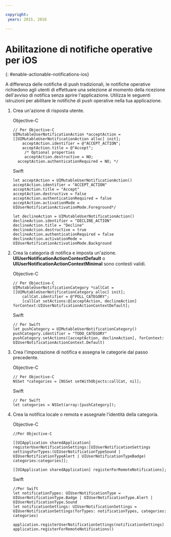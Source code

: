 ```yaml
---

copyright:
 years: 2015, 2016

---
```


# Abilitazione di notifiche operative per iOS
{: #enable-actionable-notifications-ios}

A differenza delle notifiche di push tradizionali, le notifiche operative richiedono agli utenti di effettuare una selezione al momento della ricezione dell'avviso di notifica senza aprire l'applicazione. Utilizza le seguenti istruzioni per abilitare le notifiche di push operative nella tua applicazione.

1. Crea un'azione di risposta utente.

	Objective-C

	```
	// Per Objective-C
	UIMutableUserNotificationAction *acceptAction = [[UIMutableUserNotificationAction alloc] init];
	    acceptAction.identifier = @"ACCEPT_ACTION";
	    acceptAction.title = @"Accept";
	     /* Optional properties
	     acceptAction.destructive = NO;
	  acceptAction.authenticationRequired = NO; */
	  ```

	Swift

	```
	let acceptAction = UIMutableUserNotificationAction()
	acceptAction.identifier = "ACCEPT_ACTION"
	acceptAction.title = "Accept"
	acceptAction.destructive = false
	acceptAction.authenticationRequired = false
	acceptAction.activationMode = UIUserNotificationActivationMode.Foreground*/
	```
	```
	let declineAction = UIMutableUserNotificationAction()
	declineAction.identifier = "DECLINE_ACTION"
	declineAction.title = "Decline"
	declineAction.destructive = true
	declineAction.authenticationRequired = false
	declineAction.activationMode = UIUserNotificationActivationMode.Background
	```

2. Crea la categoria di notifica e imposta un'azione. **UIUserNotificationActionContextDefault** o
                **UIUserNotificationActionContextMinimal** sono
contesti validi.

	Objective-C

	```
	// Per Objective-C
	UIMutableUserNotificationCategory *callCat = [[UIMutableUserNotificationCategory alloc] init];
	    callCat.identifier = @"POLL_CATEGORY";
	    [callCat setActions:@[acceptAction, declineAction] forContext:UIUserNotificationActionContextDefault];
	```    

	Swift

	```
	// Per Swift
	let pushCategory = UIMutableUserNotificationCategory()
	pushCategory.identifier = "TODO_CATEGORY"
	pushCategory.setActions([acceptAction, declineAction], forContext: UIUserNotificationActionContext.Default)
	```

1. Crea l'impostazione di notifica e assegna le categorie
dal passo precedente.

	Objective-C

	```
	// Per Objective-C
	NSSet *categories = [NSSet setWithObjects:callCat, nil];
	```

	Swift

	```
	// Per Swift
	let categories = NSSet(array:[pushCategory]);
	```

1. Crea la notifica locale o remota e assegnale
l'identità della categoria.

	Objective-C

	```
	//Per Objective-C

	[[UIApplication sharedApplication] registerUserNotificationSettings:[UIUserNotificationSettings settingsForTypes:(UIUserNotificationTypeSound | UIUserNotificationTypeAlert | UIUserNotificationTypeBadge) categories:categories]];

	[[UIApplication sharedApplication] registerForRemoteNotifications];
	```

	Swift

	```
	//Per Swift
	let notificationTypes: UIUserNotificationType = UIUserNotificationType.Badge | UIUserNotificationType.Alert | UIUserNotificationType.Sound
	let notificationSettings: UIUserNotificationSettings = UIUserNotificationSettings(forTypes: notificationTypes, categories: categories)

	application.registerUserNotificationSettings(notificationSettings)
	application.registerForRemoteNotifications()
	```
